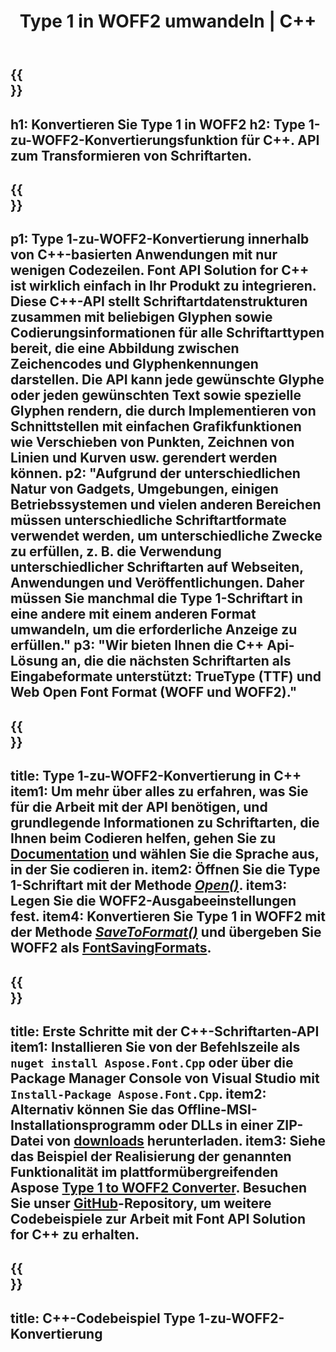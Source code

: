 ﻿---
translation: true
template: /_templates/conversion-child-cpp.md
title: Type 1 in WOFF2 umwandeln | C++
description: Konvertieren Sie mit dieser C++-API Type 1- in WOFF2-Schriftarten. Die Konvertierungsfunktion funktioniert unter Windows und Linux sowie in jeder Entwicklungsumgebung, die C++ unterstützt.
metakeywords: c++ Type 1 zu WOFF2, Type 1 zu WOFF2-Lösungen c++, Type 1 zu WOFF2 Schriftartkonner cpp
url: /cpp/conversion/type1-to-woff2/
family: font
platformtag: cpp
feature: conversion
informat: TYPE1
outformat: WOFF2
faq: faqchild
otherformats: TTF WOFF
---

{{<section banner>}}
---
h1: Konvertieren Sie Type 1 in WOFF2
h2: Type 1-zu-WOFF2-Konvertierungsfunktion für C++. API zum Transformieren von Schriftarten.
---

{{<section overview>}}
---
p1: Type 1-zu-WOFF2-Konvertierung innerhalb von С++-basierten Anwendungen mit nur wenigen Codezeilen. Font API Solution for С++ ist wirklich einfach in Ihr Produkt zu integrieren. Diese C++-API stellt Schriftartdatenstrukturen zusammen mit beliebigen Glyphen sowie Codierungsinformationen für alle Schriftarttypen bereit, die eine Abbildung zwischen Zeichencodes und Glyphenkennungen darstellen. Die API kann jede gewünschte Glyphe oder jeden gewünschten Text sowie spezielle Glyphen rendern, die durch Implementieren von Schnittstellen mit einfachen Grafikfunktionen wie Verschieben von Punkten, Zeichnen von Linien und Kurven usw. gerendert werden können.
p2: "Aufgrund der unterschiedlichen Natur von Gadgets, Umgebungen, einigen Betriebssystemen und vielen anderen Bereichen müssen unterschiedliche Schriftartformate verwendet werden, um unterschiedliche Zwecke zu erfüllen, z. B. die Verwendung unterschiedlicher Schriftarten auf Webseiten, Anwendungen und Veröffentlichungen. Daher müssen Sie manchmal die Type 1-Schriftart in eine andere mit einem anderen Format umwandeln, um die erforderliche Anzeige zu erfüllen."
p3: "Wir bieten Ihnen die С++ Api-Lösung an, die die nächsten Schriftarten als Eingabeformate unterstützt: TrueType (TTF) und Web Open Font Format (WOFF und WOFF2)."
---

{{<section feature1>}}
---
title: Type 1-zu-WOFF2-Konvertierung in C++
item1: Um mehr über alles zu erfahren, was Sie für die Arbeit mit der API benötigen, und grundlegende Informationen zu Schriftarten, die Ihnen beim Codieren helfen, gehen Sie zu [Documentation](https://docs.aspose.com/font/) und wählen Sie die Sprache aus, in der Sie codieren in.
item2: Öffnen Sie die Type 1-Schriftart mit der Methode [*Open()*](https://reference.aspose.com/font/cpp/class/aspose.font.font#ac2387bf04ccb5bac51cf37984d4ebf33).
item3: Legen Sie die WOFF2-Ausgabeeinstellungen fest.
item4: Konvertieren Sie Type 1 in WOFF2 mit der Methode [*SaveToFormat()*](https://reference.aspose.com/font/cpp/class/aspose.font.font#a670ea97404fd72c2e51b0e8c543c8a45) und übergeben Sie WOFF2 als [FontSavingFormats](https://reference.aspose.com/font/cpp/namespace/aspose.font#a93d0dcc7c00f5c7027d60e14a5433c74).
---

{{<section feature2>}}
---
title: Erste Schritte mit der C++-Schriftarten-API
item1: Installieren Sie von der Befehlszeile als ```nuget install Aspose.Font.Cpp``` oder über die Package Manager Console von Visual Studio mit ```Install-Package Aspose.Font.Cpp```.
item2: Alternativ können Sie das Offline-MSI-Installationsprogramm oder DLLs in einer ZIP-Datei von [downloads](https://releases.aspose.com/font/cpp/) herunterladen.
item3: Siehe das Beispiel der Realisierung der genannten Funktionalität im plattformübergreifenden Aspose [Type 1 to WOFF2 Converter](https://products.aspose.app/font/conversion/type1-to-woff2). Besuchen Sie unser [GitHub](https://github.com/aspose-font/Aspose.Font-Documentation/tree/master/cpp-examples)-Repository, um weitere Codebeispiele zur Arbeit mit Font API Solution for C++ zu erhalten.
---

{{<section codeexample>}}
---
title: C++-Codebeispiel Type 1-zu-WOFF2-Konvertierung
---





